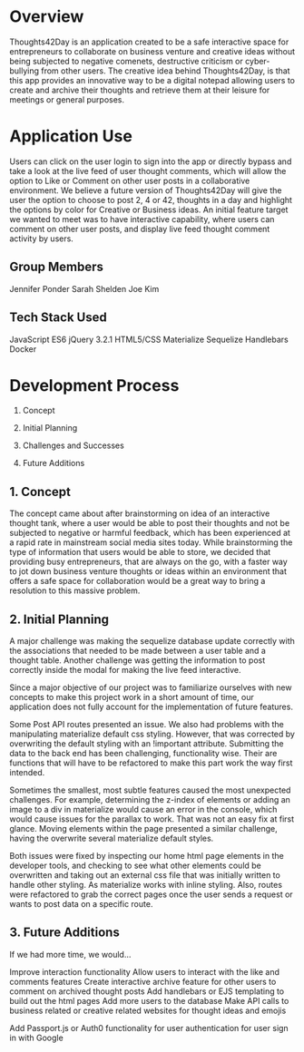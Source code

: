 # Overview

Thoughts42Day is an application created to be a safe interactive space for entrepreneurs to collaborate on business venture and creative ideas without being subjected to negative comenets, destructive criticism or cyber-bullying from other users. The creative idea behind Thoughts42Day, is that this app provides an innovative way to be a digital notepad allowing users to create and archive their thoughts and retrieve them at their leisure for meetings or general purposes.

# Application Use
Users can click on the user login to sign into the app or directly bypass and take a look at the live feed of user thought comments, which will allow the option to Like or Comment on other user posts in a collaborative environment. We believe a future version of Thoughts42Day will give the user the option to choose to post 2, 4 or 42, thoughts in a day and highlight the options by color for Creative or Business ideas. An initial feature target we wanted to meet was to have interactive capability, where users can comment on other user posts, and display live feed thought comment activity by users.

## Group Members
Jennifer Ponder
Sarah Shelden
Joe Kim

## Tech Stack Used

JavaScript ES6
jQuery 3.2.1
HTML5/CSS
Materialize
Sequelize
Handlebars
Docker

# Development Process
1. Concept

2. Initial Planning

3. Challenges and Successes

4. Future Additions

## 1. Concept
The concept came about after brainstorming on idea of an interactive thought tank, where a user would be able to post their thoughts and not be subjected to negative or harmful feedback, which has been experienced at a rapid rate in mainstream social media sites today. While brainstorming the type of information that users would be able to store, we decided that providing busy entrepreneurs, that are always on the go, with a faster way to jot down business venture thoughts or ideas within an environment that offers a safe space for collaboration would be a great way to bring a resolution to this massive problem.

## 2. Initial Planning

A major challenge was making the sequelize database update correctly with the associations that needed to be made between a user table and a thought table.
Another challenge was getting the information to post correctly inside the modal for making the live feed interactive.

Since a major objective of our project was to familiarize ourselves with new concepts to make this project work in a short amount of time, our application does not fully account for the implementation of future features.

Some Post API routes presented an issue. We also had problems with the manipulating materialize default css styling. However, that was corrected by overwriting the default styling with an !important attribute. Submitting the data to the back end has been challenging, functionality wise. Their are functions that will have to be refactored to make this part work the way first intended.

Sometimes the smallest, most subtle features caused the most unexpected challenges. For example, determining the z-index of elements or adding an image to a div in materialize would cause an error in the console, which would cause issues for the parallax to work. That was not an easy fix at first glance. Moving elements within the page presented a similar challenge, having the overwrite several materialize default styles.

Both issues were fixed by inspecting our home html page elements in the developer tools, and checking to see what other elements could be overwritten and taking out an external css file that was initially written to handle other styling. As materialize works with inline styling. Also, routes were refactored to grab the correct pages once the user sends a request or wants to post data on a specific route.

## 3. Future Additions

If we had more time, we would...

Improve interaction functionality 
Allow users to interact with the like and comments features
Create interactive archive feature for other users to comment on archived thought posts
Add handlebars or EJS templating to build out the html pages
Add more users to the database
Make API calls to business related or creative related websites for thought ideas and emojis

Add Passport.js or Auth0 functionality for user authentication for user sign in with Google 
